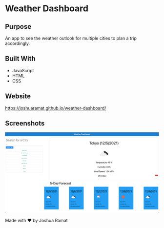 # Weather Dashboard

## Purpose
An app to see the weather outlook for multiple cities to plan a trip accordingly.

## Built With
* JavaScript
* HTML
* CSS

## Website
https://joshuaramat.github.io/weather-dashboard/

## Screenshots
![Screenshot](./assets/screenshots/index.png)

Made with ❤️ by Joshua Ramat